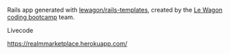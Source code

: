 Rails app generated with [lewagon/rails-templates](https://github.com/lewagon/rails-templates), created by the [Le Wagon coding bootcamp](https://www.lewagon.com) team.


Livecode

https://realmmarketplace.herokuapp.com/
